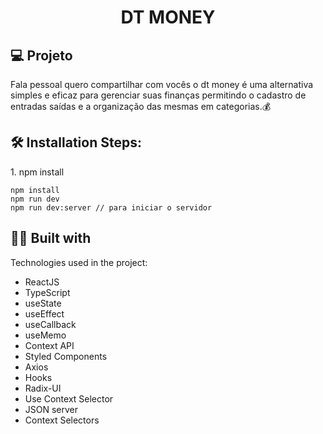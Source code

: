 <h1 align="center" id="title">DT MONEY</h1>

## 💻 Projeto
<p id="description">Fala pessoal quero compartilhar com vocês o dt money é uma alternativa simples e eficaz para gerenciar suas finanças permitindo o cadastro de entradas saídas e a organização das mesmas em categorias.💰</p>

<h2>🛠️ Installation Steps:</h2>

<p>1. npm install</p>

```
npm install
npm run dev
npm run dev:server // para iniciar o servidor

``` 

<h2>👨‍🚀 Built with</h2>

Technologies used in the project:
- ReactJS
- TypeScript
- useState
- useEffect
- useCallback
- useMemo
- Context API
- Styled Components
- Axios
- Hooks 
- Radix-UI
- Use Context Selector
- JSON server 
- Context Selectors

